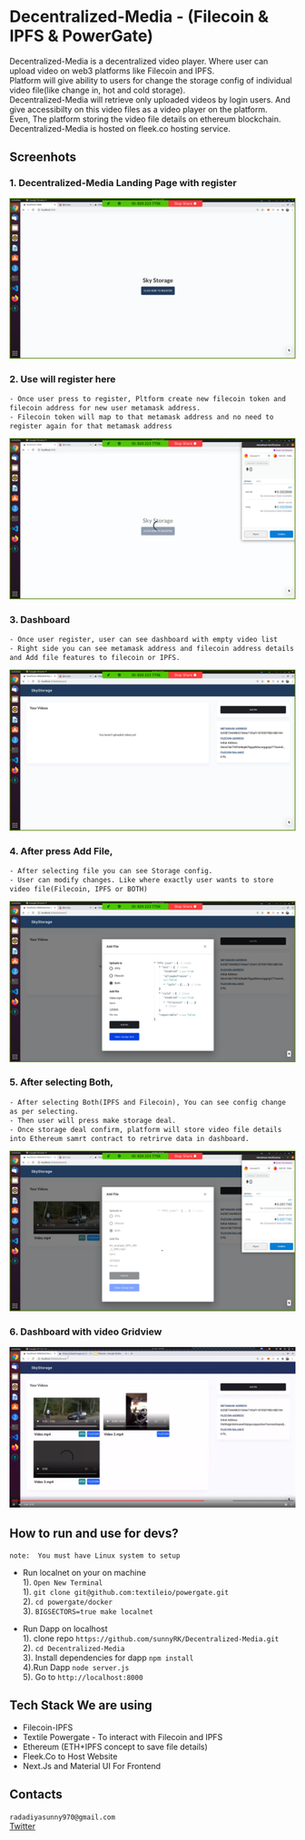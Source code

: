 # Decentralized-Media - (Filecoin & IPFS & PowerGate)

Decentralized-Media is a decentralized video player. Where user can upload video on web3 platforms like Filecoin and IPFS.   
Platform will give ability to users for change the storage config of individual video file(like change in, hot and cold storage).    
Decentralized-Media will retrieve only uploaded videos by login users. And give accessibilty on this video files as a video player on the platform.  
Even, The platform storing the video file details on ethereum blockchain.  
Decentralized-Media is hosted on fleek.co hosting service.

## Screenhots

### 1. Decentralized-Media Landing Page with register 
![Screenshot](screenshots/screenshot1.png)

### 2. Use will register here
    - Once user press to register, Pltform create new filecoin token and filecoin address for new user metamask address.
    - Filecoin token will map to that metamask address and no need to register again for that metamask address
![Screenshot](screenshots/screenshot2.png)

### 3. Dashboard
    - Once user register, user can see dashboard with empty video list
    - Right side you can see metamask address and filecoin address details and Add file features to filecoin or IPFS.
![Screenshot](screenshots/screenshot3.png)

### 4. After press Add File,
    - After selecting file you can see Storage config.
    - User can modify changes. Like where exactly user wants to store video file(Filecoin, IPFS or BOTH)
![Screenshot](screenshots/screenshot4.png)

### 5. After selecting Both,
    - After selecting Both(IPFS and Filecoin), You can see config change as per selecting.
    - Then user will press make storage deal.
    - Once storage deal confirm, platform will store video file details into Ethereum samrt contract to retrirve data in dashboard. 
![Screenshot](screenshots/screenshot5.png)

### 6. Dashboard with video Gridview
![Screenshot](screenshots/screenshot6.png)

## How to run and use for devs?

```note:  You must have Linux system to setup```

- Run localnet on your on machine  
1). `Open New Terminal`  
1). `git clone git@github.com:textileio/powergate.git`  
2). `cd powergate/docker`  
3). `BIGSECTORS=true make localnet`  

- Run Dapp on localhost  
1). clone repo `https://github.com/sunnyRK/Decentralized-Media.git`  
2). `cd Decentralized-Media`  
3). Install dependencies for dapp `npm install`   
4).Run Dapp `node server.js`  
5). Go to `http://localhost:8000`    

## Tech Stack We are using

  - Filecoin-IPFS
  - Textile Powergate - To interact with Filecoin and IPFS
  - Ethereum (ETH+IPFS concept to save file details)
  - Fleek.Co to Host Website
  - Next.Js and Material UI For Frontend

## Contacts

`radadiyasunny970@gmail.com`  
[Twitter](https://twitter.com/RadadiyaSunny)

